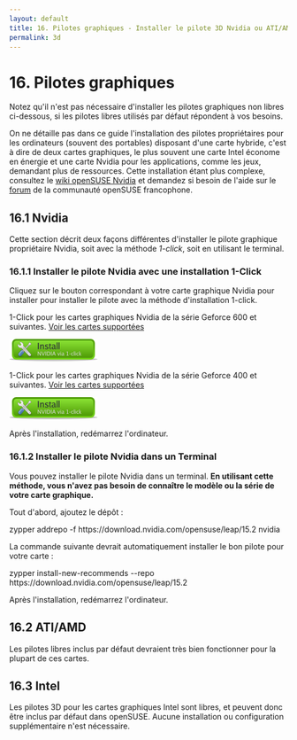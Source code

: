 ```yaml
---
layout: default
title: 16. Pilotes graphiques - Installer le pilote 3D Nvidia ou ATI/AMD
permalink: 3d
---
```


# 16. Pilotes graphiques

Notez qu'il n'est pas nécessaire d'installer les pilotes graphiques non libres ci-dessous, si les pilotes libres utilisés par défaut répondent à vos besoins.

On ne détaille pas dans ce guide l'installation des pilotes propriétaires pour les ordinateurs (souvent des portables) disposant d'une carte hybride, c'est à dire de deux cartes graphiques, le plus souvent une carte Intel économe en énergie et une carte Nvidia pour les applications, comme les jeux, demandant plus de ressources. Cette installation étant plus complexe, consultez le [wiki openSUSE Nvidia](https://fr.opensuse.org/SDB:NVIDIA) et demandez si besoin de l'aide sur le [forum](https://www.alionet.org/forum.php) de la communauté openSUSE francophone.

## 16.1 Nvidia

Cette section décrit deux façons différentes d'installer le pilote graphique propriétaire Nvidia, soit avec la méthode *1-click*, soit en utilisant le terminal.

### 16.1.1 Installer le pilote Nvidia avec une installation 1-Click

Cliquez sur le bouton correspondant à votre carte graphique Nvidia pour installer pour installer le pilote avec la méthode d'installation 1-click.

1-Click pour les cartes graphiques Nvidia de la série Geforce 600 et suivantes. [Voir les cartes supportées](https://www.nvidia.com/Download/driverResults.aspx/145182/en-us)

[![nvidia-gf600](images/oneclick/nvidia.png)](http://opensuse-community.org/nvidia_G05.ymp)

1-Click pour les cartes graphiques Nvidia de la série Geforce 400 et suivantes. [Voir les cartes supportées](https://www.nvidia.com/Download/driverResults.aspx/142567/en-us)

[![nvidia-gf400](images/oneclick/nvidia.png)](http://opensuse-community.org/nvidia_G04.ymp)

Après l'installation, redémarrez l'ordinateur.

### 16.1.2 Installer le pilote Nvidia dans un Terminal

Vous pouvez installer le pilote Nvidia dans un terminal. **En utilisant cette méthode, vous n'avez pas besoin de connaître le modèle ou la série de votre carte graphique.** 

Tout d'abord, ajoutez le dépôt :

<div class="clroot">zypper addrepo -f https://download.nvidia.com/opensuse/leap/15.2 nvidia</div>

La commande suivante devrait automatiquement installer le bon pilote pour votre carte :

<div class="clroot">zypper install-new-recommends --repo https://download.nvidia.com/opensuse/leap/15.2</div>

Après l'installation, redémarrez l'ordinateur.

## 16.2 ATI/AMD

Les pilotes libres inclus par défaut devraient très bien fonctionner pour la plupart de ces cartes.

## 16.3 Intel

Les pilotes 3D pour les cartes graphiques Intel sont libres, et peuvent donc être inclus par défaut dans openSUSE. Aucune installation ou configuration supplémentaire n'est nécessaire.
